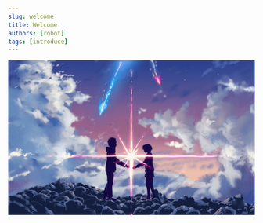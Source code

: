 ```yaml
---
slug: welcome
title: Welcome
authors: [robot]
tags: [introduce]
---
```

![wish everything goes well](yourname.png)
